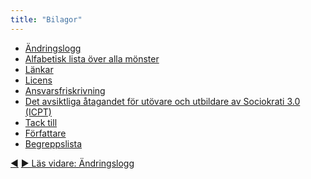 ```yaml
---
title: "Bilagor"
---
```



- [Ändringslogg](changelog.html)
- [Alfabetisk lista över alla mönster](pattern-index.html)
- [Länkar](links.html)
- [Licens](license.html)
- [Ansvarsfriskrivning](disclaimer.html)
- [Det avsiktliga åtagandet för utövare och utbildare av Sociokrati 3.0 (ICPT)](icpt.html)
- [Tack till](acknowledgments.html)
- [Författare](authors.html)
- [Begreppslista](glossary.html)


<div class="bottom-nav">
<a href="where-to-start.html" title="Tillbaka till: Var ska man börja?">◀</a> <a href="changelog.html" title="Läs vidare: Ändringslogg">▶ Läs vidare: Ändringslogg</a>
</div>


<script type="text/javascript">
Mousetrap.bind('g n', function() {
    window.location.href = 'changelog.html';
    return false;
});
</script>

